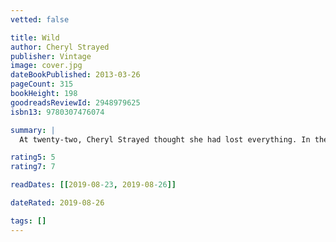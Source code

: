 ```yaml
---
vetted: false

title: Wild
author: Cheryl Strayed
publisher: Vintage
image: cover.jpg
dateBookPublished: 2013-03-26
pageCount: 315
bookHeight: 198
goodreadsReviewId: 2948979625
isbn13: 9780307476074

summary: |
  At twenty-two, Cheryl Strayed thought she had lost everything. In the wake of her mother’s death, her family scattered and her own marriage was soon destroyed. Four years later, with nothing more to lose, she made the most impulsive decision of her life. With no experience or training, driven only by blind will, she would hike more than a thousand miles of the Pacific Crest Trail from the Mojave Desert through California and Oregon to Washington State — and she would do it alone. Told with suspense and style, sparkling with warmth and humor, Wild powerfully captures the terrors and pleasures of one young woman forging ahead against all odds on a journey that maddened, strengthened, and ultimately healed her.

rating5: 5
rating7: 7

readDates: [[2019-08-23, 2019-08-26]]

dateRated: 2019-08-26

tags: []
---
```


